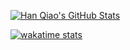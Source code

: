 [![Han Qiao's GitHub Stats](https://github-readme-stats.vercel.app/api?username=sweatybridge&hide=stars&cache_seconds=1800)](https://github.com/anuraghazra/github-readme-stats)
<!--[![top langs](https://github-readme-stats.vercel.app/api/top-langs/?username=sweatybridge&layout=compact)](https://github.com/anuraghazra/github-readme-stats)-->

[![wakatime stats](https://github-readme-stats.vercel.app/api/wakatime?username=sweatybridge&layout=compact)](https://github.com/anuraghazra/github-readme-stats)
